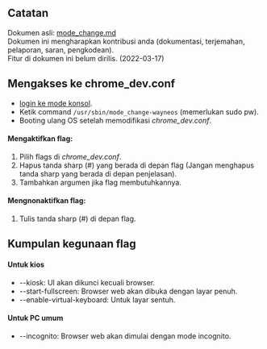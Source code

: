 ## Catatan
Dokumen asli: [mode_change.md](https://github.com/wayne-incorporated/wayne-os/blob/main/docs/en/how-to/mode_change.md)
<br>Dokumen ini mengharapkan kontribusi anda (dokumentasi, terjemahan, pelaporan, saran, pengkodean).
<br>Fitur di dokumen ini belum dirilis. (2022-03-17)
 
 
## Mengakses ke chrome_dev.conf
- [login ke mode konsol](https://github.com/wayne-incorporated/wayne-os/blob/main/docs/id/tata-cara/menggunakan_shell.md).
- Ketik command `/usr/sbin/mode_change-wayneos` (memerlukan sudo pw).
- Booting ulang OS setelah memodifikasi _chrome_dev.conf_.

#### Mengaktifkan flag:
1. Pilih flags di _chrome_dev.conf_. 
2. Hapus tanda sharp (#) yang berada di depan flag (Jangan menghapus tanda sharp yang berada di depan penjelasan).
3. Tambahkan argumen jika flag membutuhkannya.
#### Mengnonaktifkan flag:
1. Tulis tanda sharp (#) di depan flag.

## Kumpulan kegunaan flag 
#### Untuk kios
- --kiosk: UI akan dikunci kecuali browser.
- --start-fullscreen: Browser web akan dibuka dengan layar penuh.
- --enable-virtual-keyboard: Untuk layar sentuh.
#### Untuk PC umum
- --incognito: Browser web akan dimulai dengan mode incognito.
